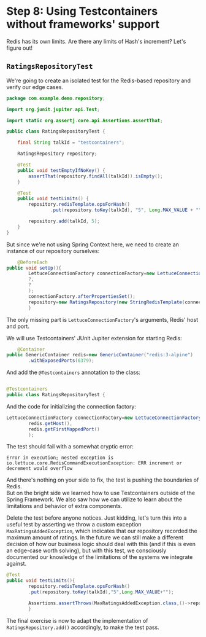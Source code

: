 # Step 8: Using Testcontainers without frameworks' support

Redis has its own limits.
Are there any limits of Hash's increment?
Let's figure out!

## `RatingsRepositoryTest`

We're going to create an isolated test for the Redis-based repository and verify our edge cases.

```java
package com.example.demo.repository;

import org.junit.jupiter.api.Test;

import static org.assertj.core.api.Assertions.assertThat;

public class RatingsRepositoryTest {

    final String talkId = "testcontainers";

    RatingsRepository repository;

    @Test
    public void testEmptyIfNoKey() {
        assertThat(repository.findAll(talkId)).isEmpty();
    }

    @Test
    public void testLimits() {
        repository.redisTemplate.opsForHash()
                .put(repository.toKey(talkId), "5", Long.MAX_VALUE + "");

        repository.add(talkId, 5);
    }
}
```

But since we're not using Spring Context here, we need to create an instance of our repository ourselves:

```java
    @BeforeEach
public void setUp(){
        LettuceConnectionFactory connectionFactory=new LettuceConnectionFactory(
        ?,
        ?
        );
        connectionFactory.afterPropertiesSet();
        repository=new RatingsRepository(new StringRedisTemplate(connectionFactory));
        }
```

The only missing part is `LettuceConnectionFactory`'s arguments, Redis' host and port.

We will use Testcontainers' JUnit Jupiter extension for starting Redis:

```java
    @Container
public GenericContainer redis=new GenericContainer("redis:3-alpine")
        .withExposedPorts(6379);
```

And add the `@Testcontainers` annotation to the class:

```java

@Testcontainers
public class RatingsRepositoryTest {
```

And the code for initializing the connection factory:

```java
LettuceConnectionFactory connectionFactory=new LettuceConnectionFactory(
        redis.getHost(),
        redis.getFirstMappedPort()
        );
```

The test should fail with a somewhat cryptic error:

```text
Error in execution; nested exception is io.lettuce.core.RedisCommandExecutionException: ERR increment or decrement would overflow
```

And there's nothing on your side to fix, the test is pushing the boundaries of Redis.  
But on the bright side we learned how to use Testcontainers outside of the Spring Framework.
We also saw how we can utilize to learn about the limitations and behavior of extra components.

Delete the test before anyone notices.
Just kidding, let's turn this into a useful test by asserting we throw a custom exception `MaxRatingsAddedException`,
which indicates that our repository recorded the maximum amount of ratings.
In the future we can still make a different decision of how our business logic should deal with this (and if this is
even an edge-case worth solving),
but with this test, we consciously documented our knowledge of the limitations of the systems we integrate against.

```java
@Test
public void testLimits(){
        repository.redisTemplate.opsForHash()
        .put(repository.toKey(talkId),"5",Long.MAX_VALUE+"");

        Assertions.assertThrows(MaxRatingsAddedException.class,()->repository.add(talkId,5));
        }
```

The final exercise is now to adapt the implementation of `RatingsRepository.add()` accordingly, to make the test pass.


